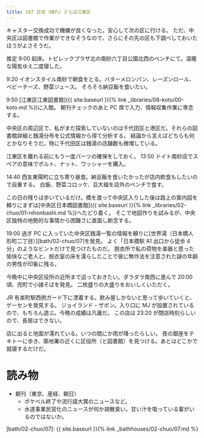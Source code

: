 ```yaml
---
title: 187 日目（晴れ）さらば江東区
---
```


キャスター交換成功で機嫌が良くなった。安心して次の区に行ける。
ただ、中央区は図書館で作業ができなそうなので、さらにその先の区も下調べしておいたほうがよさそうだ。

推定 9:00 起床。トピレックプラザ北の南砂六丁目公園北西のベンチにて。温暖な陽気ゆえ二度寝した。

9:20 イオンスタイル南砂で朝食をとる。バターメロンパン、レーズンロール、ベビーチーズ、野菜ジュース。
そろそろ納豆飯を食いたい。

9:50 [江東区江東図書館]({{ site.baseurl }}{% link _libraries/08-koto/00-koto.md %})に入館。
朝刊チェックのあと PC 席で入力、情報収集作業に専念する。

中央区の周辺区で、私がまだ探索していないのは千代田区と港区だ。それらの図書館詳細と銭湯分布を公式情報から得て分析する。
結論から言えばどちらも何とかなりそうだ。特に千代田区は銭湯の店舗数も微増している。

江東区を離れる前にもう一度パーツの確保をしておく。
13:50 ドイト南砂店でスペアの意味でボルト、ナット、ワッシャーを購入。

14:40 西友東陽町に立ち寄り昼食。納豆飯を食いたかったが店内飲食もしたいので自重する。
白飯、野菜コロッケ、豆大福を店外のベンチで食す。

この日の残りは歩いているだけ。橋を渡って中央区入りした後は路上の案内図を頼りにまずは[中央区日本橋図書館]({{ site.baseurl }}{% link _libraries/02-chuo/01-nihonbashi.md %})へたどり着く。
そこで地図作りを試みるが、中央区独特の地勢的な事情から困難さに直面し断念する。

19:00 過ぎ PC に入っていた中央区銭湯一覧の情報を頼りに[世界湯（日本橋人形町二丁目）][bath/02-chuo/07]を発見。
よく「日本橋駅 A1 出口から徒歩 4 分」のようなヒントだけで見つけたものだ。
脱衣所で私の荷物を楽器と思った愉快なご老人と、脱衣室の床を濡らしたことで彼に無作法を注意された謎の年齢の男性が印象に残る。

今晩中に中央区役所の近所まで迫っておきたい。ダラダラ南西に進んで 20:00 頃、兜町で小諸そばを発見。
二枚盛りの大盛りをおいしくいただく。

JR 有楽町駅西側ガード下に漂着する。飲み屋しかないと思って歩いていくと、ゲーセンを発見する。
ジョイランド・ザボン。入り口に MJ が設置されているので、もちろん遊ぶ。今晩の成績は凡庸だ。
この店は 23:20 が閉店時刻らしいので、長居はできない。

店に出ると地面が濡れている。いつの間にか雨が降ったらしい。
夜の銀座をテキトーに歩き、築地署の近くに区役所（と図書館）を見つける。あとはどこかで就寝するだけだ。

# 読み物

* 朝刊（東京、産経、朝日）
  * ポケベル終了や流行語大賞のニュースなど。
  * 水道事業民営化のニュースが何か胡散臭い。甘い汁を吸っている輩がいるのではないか。

[bath/02-chuo/07]: {{ site.baseurl }}{% link _bathhouses/02-chuo/07.md %}
